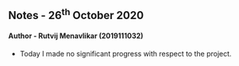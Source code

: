## Notes - 26<sup>th</sup> October 2020

#### Author - Rutvij Menavlikar (2019111032)

- Today I made no significant progress with respect to the project.